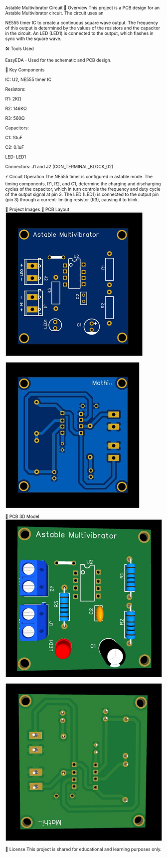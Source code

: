 Astable Multivibrator Circuit
📌 Overview
This project is a PCB design for an Astable Multivibrator circuit. The circuit uses an 


NE555 timer IC to create a continuous square wave output. The frequency of this output is determined by the values of the resistors and the capacitor in the circuit. An LED (LED1) is connected to the output, which flashes in sync with the square wave.





🛠 Tools Used

EasyEDA  - Used for the schematic and PCB design.

📄 Key Components

IC: U2, NE555 timer IC 

Resistors:

R1: 2KΩ 




R2: 146KΩ 




R3: 560Ω 



Capacitors:

C1: 10uF 




C2: 0.1uF 


LED: LED1 




Connectors: J1 and J2 (CON_TERMINAL_BLOCK_02) 



⚡ Circuit Operation
The NE555 timer is configured in astable mode. The timing components, R1, R2, and C1, determine the charging and discharging cycles of the capacitor, which in turn controls the frequency and duty cycle of the output signal at pin 3. The LED (LED1) is connected to the output pin (pin 3) through a current-limiting resistor (R3), causing it to blink.





📸 Project Images
🔹 PCB Layout
![Top latout](<LAYOUT/top layout.jpg>)

![Bottom layout](<LAYOUT/bottom layout.jpg>)

🔹 PCB 3D Model
![Top 3d](<3D MODEL/top 3D model.jpg>)

![Bottom 3D](<3D MODEL/bottom 3D model.jpg>)

📄 License
This project is shared for educational and learning purposes only.